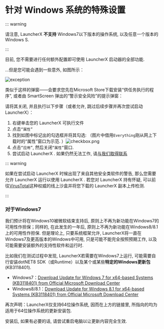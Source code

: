 # 针对 Windows 系统的特殊设置

::: warning

请注意,  LauncherX  **不支持** Windows7以下版本的操作系统, 以及任意一个版本的Windows S. 

:::

目前, 您不需要进行任何额外配置即可使用  LauncherX  启动器的全部功能. 

…但是您可能会遇到一些意外, 如图所示：

![exception](/img/lxguide/perOsSetup/windows-exception.png)

类似于这样的弹窗——会要求您先在Microsoft Store下载安装“供任务执行的程序”, 或者由 SmartScreen 弹出的“警示安全风险”的提示弹窗：

请将其关闭, 并且执行以下步骤（或者允许, 跳过后续步骤并再次尝试启动 LauncherX）：

1. 右键单击您的 LauncherX 可执行文件
2. 点击`“属性”`
3. 找到如图中标记出的勾选框并将其勾选: （图片中借用`Everything`刚从网上下载时的“属性”窗口为示范. ）![checkbox.png](./../../../../public/img/lxguide/perOsSetup/checkbox.png)
4. 点击`“应用”`, 然后关闭`“属性”`窗口. 
5. 尝试启动 LauncherX . 如果仍然无法工作, 请[与我们取得联系](/zhCN/guide/contact)



::: warning

如果在尝试启动 LauncherX 时候出现了来自其他安全类软件的警告, 那么您需要允许 LauncherX 运行以使用 LauncherX . 若您对 LauncherX 持有怀疑, 可以前往[VirusTotal](https://www.virustotal.com)这种权威的线上沙盒并将您下载的 LauncherX 副本上传检测. 

:::



### 对于Windows7

我们预计将在Windows10被微软结束支持后, 原则上不再为新功能在Windows7的可用性作担保；同样的, 在此发生的一年后, 原则上不再为新功能在Windows8/8.1上的可用性作担保. 但是理论上, 只要系统框架允许, LauncherX将一直在Windows7及更高版本的Windows中可用, 只是可能不能完全按照预期工作, 以及可能需要安装额外的支持性软件和运行时. 

比如我们在测试过程中发现, LauncherX若需要在Windows7上运行, 可能需要自行安装dotNET8 SDK（或Runtime）以及某个或某些**特定的Windows更新包** (KB3118401). 

- Windows7：[Download Update for Windows 7 for x64-based Systems (KB3118401) from Official Microsoft Download Center](https://www.microsoft.com/en-us/download/details.aspx?id=51161)
- Windows8/8.1：[Download Update for Windows 8.1 for x64-based Systems (KB3118401) from Official Microsoft Download Center](https://www.microsoft.com/en-us/download/details.aspx?id=51109)

再次声明：LauncherX仅支持64位操作系统, 因而在上方的链接里, 所指向的均为适用于64位操作系统的更新安装包. 

安装后, 如果有必要的话, 请尝试重启电脑以让更新内容完全生效. 